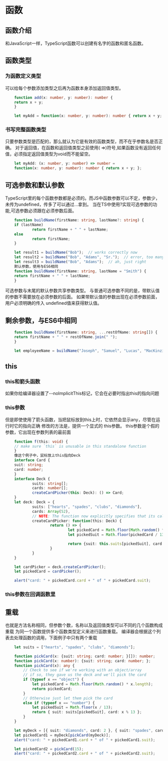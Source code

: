 # 函数

## 函数介绍

和JavaScript一样，TypeScript函数可以创建有名字的函数和匿名函数。

## 函数类型

### 为函数定义类型

可以给每个参数添加类型之后再为函数本身添加返回值类型。

```typescript
	function add(x: number, y: number): number {
    return x + y;
	}

	let myAdd = function(x: number, y: number): number { return x + y; };
```

### 书写完整函数类型

只要参数类型是匹配的，那么就认为它是有效的函数类型，而不在乎参数名是否正确。
对于返回值，在函数和返回值类型之前使用( =>)符号,如果函数没有返回任何值，必须指定返回值类型为void而不能留空。

```typescript
	let myAdd: (x: number, y: number) => number =
    function(x: number, y: number): number { return x + y; };
```

## 可选参数和默认参数

TypeScript里的每个函数参数都是必须的。而JS中函数参数可以不定，参数少，未传为undefined，传多了可以通过...拿到。
当在TS中使用?实现可选参数的功能,可选参数必须跟在必须参数后面。

```typescript
	function buildName(firstName: string, lastName?: string) {
    if (lastName)
			return firstName + " " + lastName;
    else
			return firstName;
	}

	let result1 = buildName("Bob");  // works correctly now
	let result2 = buildName("Bob", "Adams", "Sr.");  // error, too many parameters
	let result3 = buildName("Bob", "Adams");  // ah, just right
	默认参数，使用与ES6相同
	function buildName(firstName: string, lastName = "Smith") {
    return firstName + " " + lastName;
	}
```

可选参数与末尾的默认参数共享参数类型。
与普通可选参数不同的是，带默认值的参数不需要放在必须参数的后面。
如果带默认值的参数出现在必须参数前面，用户必须明确的传入 undefined值来获得默认值。

## 剩余参数，与ES6中相同

```typescript
	function buildName(firstName: string, ...restOfName: string[]) {
  	return firstName + " " + restOfName.join(" ");
	}

	let employeeName = buildName("Joseph", "Samuel", "Lucas", "MacKinzie");
```

## this

### this和箭头函数

如果你给编译器设置了--noImplicitThis标记，它会在必要时指出this的指向问题

### this参数

但是即使使用了箭头函数，当把鼠标放到this上时，它依然会显示any，尽管在运行时它的指向正确
修改的方法是，提供一个显式的 this参数。 this参数是个假的参数，它出现在参数列表的最前面

```typescript
	function f(this: void) {
    // make sure `this` is unusable in this standalone function
	}
	像这个例子中，鼠标放上this指向Deck
	interface Card {
    suit: string;
    card: number;
	}
	interface Deck {
			suits: string[];
			cards: number[];
			createCardPicker(this: Deck): () => Card;
	}
	let deck: Deck = {
			suits: ["hearts", "spades", "clubs", "diamonds"],
			cards: Array(52),
			// NOTE: The function now explicitly specifies that its callee must be of type Deck
			createCardPicker: function(this: Deck) {
					return () => {
							let pickedCard = Math.floor(Math.random() * 52);
							let pickedSuit = Math.floor(pickedCard / 13);

							return {suit: this.suits[pickedSuit], card: pickedCard % 13};
					}
			}
	}

	let cardPicker = deck.createCardPicker();
	let pickedCard = cardPicker();

	alert("card: " + pickedCard.card + " of " + pickedCard.suit);
```

### this参数在回调函数里

## 重载

也就是方法名称相同，但参数个数，名称以及返回值类型可以不同的几个函数构成重载
为同一个函数提供多个函数类型定义来进行函数重载。 编译器会根据这个列表去处理函数的调用，下面例子中只有两个重载

```typescript
	let suits = ["hearts", "spades", "clubs", "diamonds"];

	function pickCard(x: {suit: string; card: number; }[]): number;
	function pickCard(x: number): {suit: string; card: number; };
	function pickCard(x): any {
		// Check to see if we're working with an object/array
		// if so, they gave us the deck and we'll pick the card
		if (typeof x == "object") {
			let pickedCard = Math.floor(Math.random() * x.length);
			return pickedCard;
		}
		// Otherwise just let them pick the card
		else if (typeof x == "number") {
			let pickedSuit = Math.floor(x / 13);
			return { suit: suits[pickedSuit], card: x % 13 };
		}
	}

	let myDeck = [{ suit: "diamonds", card: 2 }, { suit: "spades", card: 10 }, { suit: "hearts", card: 4 }];
	let pickedCard1 = myDeck[pickCard(myDeck)];
	alert("card: " + pickedCard1.card + " of " + pickedCard1.suit);

	let pickedCard2 = pickCard(15);
	alert("card: " + pickedCard2.card + " of " + pickedCard2.suit);
```